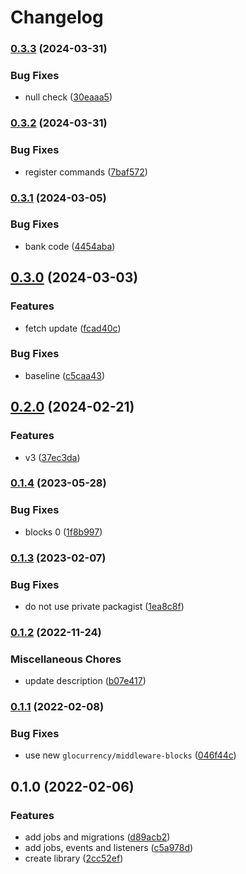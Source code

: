 # Changelog

### [0.3.3](https://www.github.com/glocurrency/access-bank-service/compare/v0.3.2...v0.3.3) (2024-03-31)


### Bug Fixes

* null check ([30eaaa5](https://www.github.com/glocurrency/access-bank-service/commit/30eaaa54985b012422a241670f1b81c9c1dad0a2))

### [0.3.2](https://www.github.com/glocurrency/access-bank-service/compare/v0.3.1...v0.3.2) (2024-03-31)


### Bug Fixes

* register commands ([7baf572](https://www.github.com/glocurrency/access-bank-service/commit/7baf572f8e9e3584c36bd43e9718eff50a655dea))

### [0.3.1](https://www.github.com/glocurrency/access-bank-service/compare/v0.3.0...v0.3.1) (2024-03-05)


### Bug Fixes

* bank code ([4454aba](https://www.github.com/glocurrency/access-bank-service/commit/4454abaddd4e686bd2f8920ae89c5386074e8fdf))

## [0.3.0](https://www.github.com/glocurrency/access-bank-service/compare/v0.2.0...v0.3.0) (2024-03-03)


### Features

* fetch update ([fcad40c](https://www.github.com/glocurrency/access-bank-service/commit/fcad40c1eb2992f5d3eb02b93d8d86d37bb4723b))


### Bug Fixes

* baseline ([c5caa43](https://www.github.com/glocurrency/access-bank-service/commit/c5caa439f02424f60a08f15d6dc78864f3d745e5))

## [0.2.0](https://www.github.com/glocurrency/access-bank-service/compare/v0.1.4...v0.2.0) (2024-02-21)


### Features

* v3 ([37ec3da](https://www.github.com/glocurrency/access-bank-service/commit/37ec3da6c433344ad363d8039bd5c9c477dd1276))

### [0.1.4](https://www.github.com/glocurrency/access-bank-service/compare/v0.1.3...v0.1.4) (2023-05-28)


### Bug Fixes

* blocks 0 ([1f8b997](https://www.github.com/glocurrency/access-bank-service/commit/1f8b9971968139a7b3cbf0da03460e4ed8792718))

### [0.1.3](https://www.github.com/glocurrency/access-bank-service/compare/v0.1.2...v0.1.3) (2023-02-07)


### Bug Fixes

* do not use private packagist ([1ea8c8f](https://www.github.com/glocurrency/access-bank-service/commit/1ea8c8f915cef8699036144719c29d0fe7d2c057))

### [0.1.2](https://www.github.com/glocurrency/access-bank-service/compare/v0.1.1...v0.1.2) (2022-11-24)


### Miscellaneous Chores

* update description ([b07e417](https://www.github.com/glocurrency/access-bank-service/commit/b07e41790172bbb526c40426c70e874786662ca3))

### [0.1.1](https://www.github.com/glocurrency/access-bank-service/compare/v0.1.0...v0.1.1) (2022-02-08)


### Bug Fixes

* use new `glocurrency/middleware-blocks` ([046f44c](https://www.github.com/glocurrency/access-bank-service/commit/046f44c45c3d74ac4a1548e74f99a90f8defdafe))

## 0.1.0 (2022-02-06)


### Features

* add jobs and migrations ([d89acb2](https://www.github.com/glocurrency/access-bank-service/commit/d89acb292013cf98688022e606e819474246e2e1))
* add jobs, events and listeners ([c5a978d](https://www.github.com/glocurrency/access-bank-service/commit/c5a978df53e0bb09c7166dd9e2602432b65e881b))
* create library ([2cc52ef](https://www.github.com/glocurrency/access-bank-service/commit/2cc52ef5486b8a2df321d2389816aa886bb30c56))
